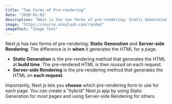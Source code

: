 ```yaml
---
title: "Two Forms of Pre-rendering"
date: "2020-01-01"
description: "Next.js has two forms of pre-rendering: Static Generation and Server-side Rendering."
image: "https://source.unsplash.com/random"
imageText: "Image Text"
---
```


Next.js has two forms of pre-rendering: **Static Generation** and **Server-side Rendering**. The difference is in **when** it generates the HTML for a page.

- **Static Generation** is the pre-rendering method that generates the HTML at **build time**. The pre-rendered HTML is then _reused_ on each request.
- **Server-side Rendering** is the pre-rendering method that generates the HTML on **each request**.

Importantly, Next.js lets you **choose** which pre-rendering form to use for each page. You can create a "hybrid" Next.js app by using Static Generation for most pages and using Server-side Rendering for others.
